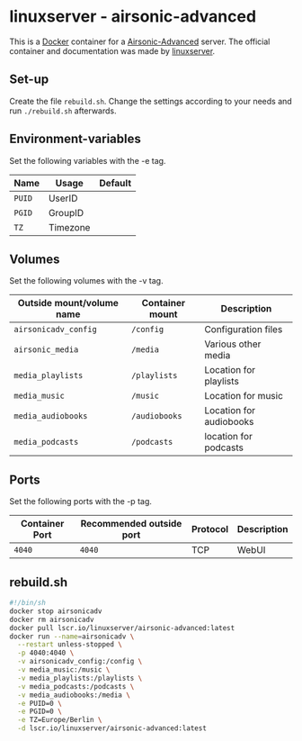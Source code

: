# linuxserver - airsonic-advanced

This is a [Docker](/wiki/docker.md) container for a
[Airsonic-Advanced](../airsonic-advanced.md) server.
The official container and documentation was made by
[linuxserver](https://github.com/linuxserver/docker-airsonic-advanced).

## Set-up

Create the file `rebuild.sh`.
Change the settings according to your needs and run `./rebuild.sh` afterwards.

## Environment-variables

Set the following variables with the -e tag.

| Name   | Usage    | Default |
| ------ | -------- | ------- |
| `PUID` | UserID   |         |
| `PGID` | GroupID  |         |
| `TZ`   | Timezone |         |

## Volumes

Set the following volumes with the -v tag.

| Outside mount/volume name | Container mount | Description             |
| ------------------------- | --------------- | ----------------------- |
| `airsonicadv_config`      | `/config`       | Configuration files     |
| `airsonic_media`          | `/media`        | Various other media     |
| `media_playlists`         | `/playlists`    | Location for playlists  |
| `media_music`             | `/music`        | Location for music      |
| `media_audiobooks`        | `/audiobooks`   | Location for audiobooks |
| `media_podcasts`          | `/podcasts`     | location for podcasts   |

## Ports

Set the following ports with the -p tag.

| Container Port | Recommended outside port | Protocol | Description |
| -------------- | ------------------------ | -------- | ----------- |
| `4040`         | `4040`                   | TCP      | WebUI       |

## rebuild.sh

```sh
#!/bin/sh
docker stop airsonicadv
docker rm airsonicadv
docker pull lscr.io/linuxserver/airsonic-advanced:latest
docker run --name=airsonicadv \
  --restart unless-stopped \
  -p 4040:4040 \
  -v airsonicadv_config:/config \
  -v media_music:/music \
  -v media_playlists:/playlists \
  -v media_podcasts:/podcasts \
  -v media_audiobooks:/media \
  -e PUID=0 \
  -e PGID=0 \
  -e TZ=Europe/Berlin \
  -d lscr.io/linuxserver/airsonic-advanced:latest
```
